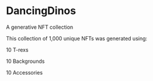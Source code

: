 # DancingDinos
A generative NFT collection
<h>

This collection of 1,000 unique NFTs was generated using:

10 T-rexs

10 Backgrounds

10 Accessories
